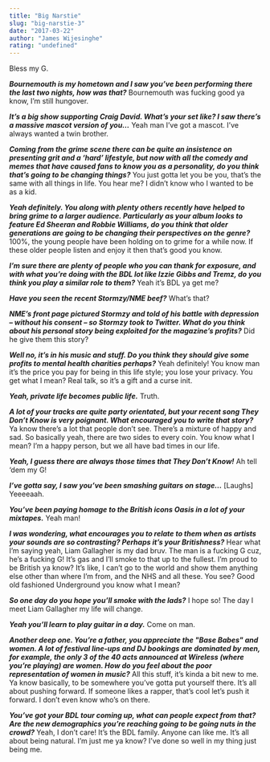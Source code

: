 ```yaml
---
title: "Big Narstie"
slug: "big-narstie-3"
date: "2017-03-22"
author: "James Wijesinghe"
rating: "undefined"
---
```


Bless my G.

**_Bournemouth is my hometown and I saw you’ve been performing there the last two nights, how was that?_** Bournemouth was fucking good ya know, I’m still hungover.

_**It’s a big show supporting Craig David. What’s your set like? I saw there’s a massive mascot version of you…**_ Yeah man I’ve got a mascot. I’ve always wanted a twin brother.

_**Coming from the grime scene there can be quite an insistence on presenting grit and a ‘hard’ lifestyle, but now with all the comedy and memes that have caused fans to know you as a personality, do you think that’s going to be changing things?**_ You just gotta let you be you, that’s the same with all things in life. You hear me? I didn’t know who I wanted to be as a kid.

_**Yeah definitely. You along with plenty others recently have helped to bring grime to a larger audience. Particularly as your album looks to feature Ed Sheeran and Robbie Williams, do you think that older generations are going to be changing their perspectives on the genre?**_ 100%, the young people have been holding on to grime for a while now. If these older people listen and enjoy it then that’s good you know.

**_I’m sure there are plenty of people who you can thank for exposure, and with what you’re doing with the BDL lot like Izzie Gibbs and Tremz, do you think you play a similar role to them?_** Yeah it’s BDL ya get me?

_**Have you seen the recent Stormzy/NME beef?**_ What’s that?

_**NME’s front page pictured Stormzy and told of his battle with depression – without his consent – so Stormzy took to Twitter. What do you think about his personal story being exploited for the magazine’s profits?**_ Did he give them this story?

_**Well no, it’s in his music and stuff. Do you think they should give some profits to mental health charities perhaps?**_ Yeah definitely! You know man it’s the price you pay for being in this life style; you lose your privacy. You get what I mean? Real talk, so it’s a gift and a curse init.

_**Yeah, private life becomes public life.**_ Truth.

_**A lot of your tracks are quite party orientated, but your recent song They Don’t Know is very poignant. What encouraged you to write that story?**_ Ya know there’s a lot that people don’t see. There’s a mixture of happy and sad. So basically yeah, there are two sides to every coin. You know what I mean? I’m a happy person, but we all have bad times in our life.

_**Yeah, I guess there are always those times that They Don’t Know!**_ Ah tell ‘dem my G!

_**I’ve gotta say, I saw you’ve been smashing guitars on stage…**_ \[Laughs\] Yeeeeaah.

_**You’ve been paying homage to the British icons Oasis in a lot of your mixtapes.**_ Yeah man!

_**I was wondering, what encourages you to relate to them when as artists your sounds are so contrasting? Perhaps it’s your Britishness?**_ Hear what I’m saying yeah, Liam Gallagher is my dad bruv. The man is a fucking G cuz, he’s a fucking G! It’s gas and I’ll smoke to that up to the fullest. I’m proud to be British ya know? It’s like, I can’t go to the world and show them anything else other than where I’m from, and the NHS and all these. You see? Good old fashioned Underground you know what I mean?

_**So one day do you hope you’ll smoke with the lads?**_ I hope so! The day I meet Liam Gallagher my life will change.

_**Yeah you’ll learn to play guitar in a day.**_ Come on man.

_**Another deep one. You’re a father, you appreciate the "Base Babes" and women. A lot of festival line-ups and DJ bookings are dominated by men, for example, the only 3 of the 40 acts announced at Wireless (where you’re playing) are women. How do you feel about the poor representation of women in music?**_ All this stuff, it’s kinda a bit new to me. Ya know basically, to be somewhere you’ve gotta put yourself there. It’s all about pushing forward. If someone likes a rapper, that’s cool let’s push it forward. I don’t even know who’s on there.

_**You’ve got your BDL tour coming up, what can people expect from that? Are the new demographics you’re reaching going to be going nuts in the crowd?**_ Yeah, I don’t care! It’s the BDL family. Anyone can like me. It’s all about being natural. I’m just me ya know? I’ve done so well in my thing just being me.
